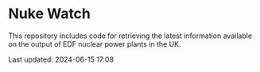 # Nuke Watch

This repository includes code for retrieving the latest information available on the output of EDF nuclear power plants in the UK.

Last updated: 2024-06-15 17:08